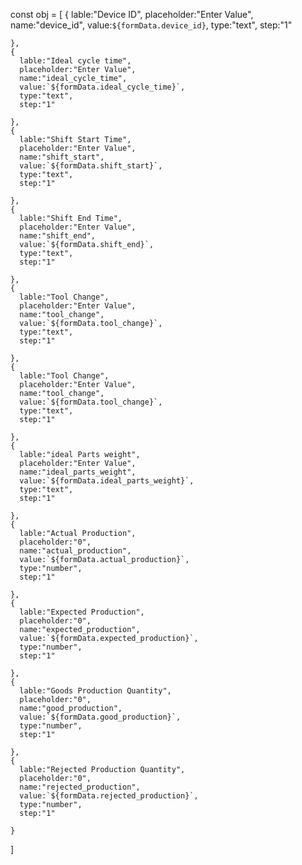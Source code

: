   const obj = [
    {
      lable:"Device ID",
      placeholder:"Enter Value",
      name:"device_id",
      value:`${formData.device_id}`,
      type:"text",
      step:"1"
      
    },
    {
      lable:"Ideal cycle time",
      placeholder:"Enter Value",
      name:"ideal_cycle_time",
      value:`${formData.ideal_cycle_time}`,
      type:"text",
      step:"1"
      
    },
    {
      lable:"Shift Start Time",
      placeholder:"Enter Value",
      name:"shift_start",
      value:`${formData.shift_start}`,
      type:"text",
      step:"1"
      
    },
    {
      lable:"Shift End Time",
      placeholder:"Enter Value",
      name:"shift_end",
      value:`${formData.shift_end}`,
      type:"text",
      step:"1"
      
    },
    {
      lable:"Tool Change",
      placeholder:"Enter Value",
      name:"tool_change",
      value:`${formData.tool_change}`,
      type:"text",
      step:"1"
      
    },
    {
      lable:"Tool Change",
      placeholder:"Enter Value",
      name:"tool_change",
      value:`${formData.tool_change}`,
      type:"text",
      step:"1"
      
    },
    {
      lable:"ideal Parts weight",
      placeholder:"Enter Value",
      name:"ideal_parts_weight",
      value:`${formData.ideal_parts_weight}`,
      type:"text",
      step:"1"
      
    },
    {
      lable:"Actual Production",
      placeholder:"0",
      name:"actual_production",
      value:`${formData.actual_production}`,
      type:"number",
      step:"1"
      
    },
    {
      lable:"Expected Production",
      placeholder:"0",
      name:"expected_production",
      value:`${formData.expected_production}`,
      type:"number",
      step:"1"
      
    },
    {
      lable:"Goods Production Quantity",
      placeholder:"0",
      name:"good_production",
      value:`${formData.good_production}`,
      type:"number",
      step:"1"
      
    },
    {
      lable:"Rejected Production Quantity",
      placeholder:"0",
      name:"rejected_production",
      value:`${formData.rejected_production}`,
      type:"number",
      step:"1"
      
    }
  ]